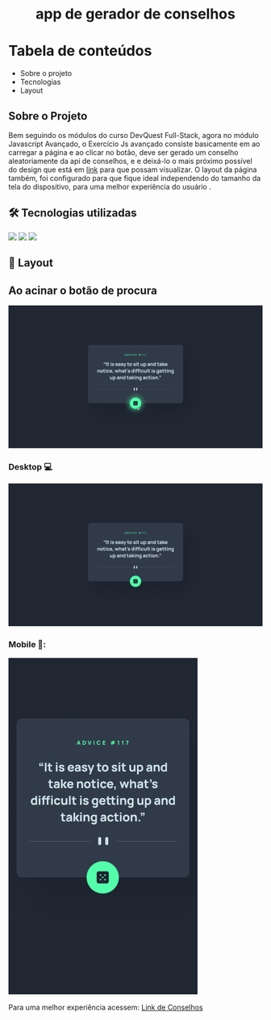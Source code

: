 <h1 align="center">app de gerador de conselhos</h1>

Tabela de conteúdos
=================

   * Sobre o projeto
   * Tecnologias
   * Layout 
## Sobre o Projeto

<p>Bem seguindo os módulos do curso DevQuest Full-Stack, agora no módulo Javascript Avançado, o Exercício Js avançado consiste basicamente em ao carregar a página e ao clicar no botão, deve ser gerado um conselho aleatoriamente da api de conselhos, e e deixá-lo o mais próximo possível do design que está em <a  href=https://www.frontendmentor.io/challenges/advice-generator-app-QdUG-13db target="_blank">link</a>  para que possam visualizar. O layout da página também, foi configurado para que fique ideal independendo do tamanho da tela do dispositivo, para uma melhor experiência do usuário .</p>

## 🛠 Tecnologias utilizadas

<img src="https://img.shields.io/badge/HTML5-E34F26?style=for-the-badge&logo=html5&logoColor=white">
<img src="https://img.shields.io/badge/CSS3-1572B6?style=for-the-badge&logo=css3&logoColor=white"> 
<img src="https://img.shields.io/badge/JS-F7DF1E?style=for-the-badge&logo=JS&logoColor=white"> 


## 🎨 Layout

## Ao acinar o botão de procura
<img src="./src/design/active-states.jpg">


### Desktop 💻
<img src="./src/design/desktop-design.jpg">

### Mobile 📱:

<img src="./src/design/mobile-design.jpg">

<p >Para uma melhor experiência acessem:
      <a  href=https://carvalhorp2022.github.io/advice-generator-app/ target="_blank">Link de Conselhos</a>
</p>
